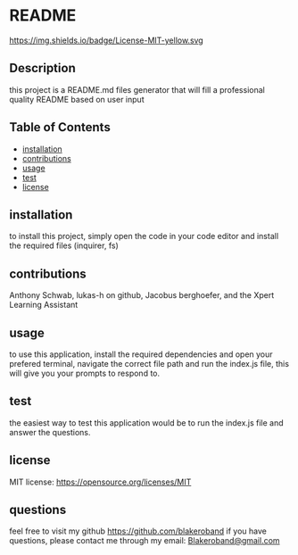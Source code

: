 # README

  https://img.shields.io/badge/License-MIT-yellow.svg

  ## Description
  this project is a README.md files generator that will fill a professional quality README based on user input

  ## Table of Contents
  - [installation](#installation)
  - [contributions](#contributions)
  - [usage](#usage)
  - [test](#test)
  - [license](#license)

  ## installation
  to install this project, simply open the code in your code editor and install the required files (inquirer, fs)

  ## contributions
  Anthony Schwab, lukas-h on github, Jacobus berghoefer, and the Xpert Learning Assistant

  ## usage
  to use this application, install the required dependencies and open your prefered terminal, navigate the correct file path and run the index.js file, this will give you your prompts to respond to.
  
  ## test
  the easiest way to test this application would be to run the index.js file and answer the questions. 

  ## license
  MIT license: 
https://opensource.org/licenses/MIT
  
  ## questions
  feel free to visit my github https://github.com/blakeroband
  if you have questions, please contact me through my email: Blakeroband@gmail.com